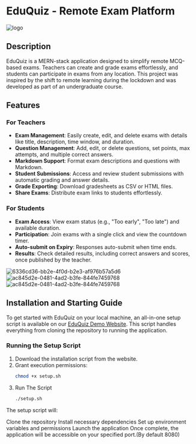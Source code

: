 # EduQuiz - Remote Exam Platform

![logo](https://github.com/user-attachments/assets/88b1010b-b45c-4b61-adc2-17091a1e0494)


## Description

EduQuiz is a MERN-stack application designed to simplify remote MCQ-based exams. Teachers can create and grade exams effortlessly, and students can participate in exams from any location. This project was inspired by the shift to remote learning during the lockdown and was developed as part of an undergraduate course.

## Features

### For Teachers
- **Exam Management**: Easily create, edit, and delete exams with details like title, description, time window, and duration.
- **Question Management**: Add, edit, or delete questions, set points, max attempts, and multiple correct answers.
- **Markdown Support**: Format exam descriptions and questions with Markdown.
- **Student Submissions**: Access and review student submissions with automatic grading and answer details.
- **Grade Exporting**: Download gradesheets as CSV or HTML files.
- **Share Exams**: Distribute exam links to students effortlessly.

### For Students
- **Exam Access**: View exam status (e.g., "Too early", "Too late") and available duration.
- **Participation**: Join exams with a single click and view the countdown timer.
- **Auto-submit on Expiry**: Responses auto-submit when time ends.
- **Results**: Check detailed results, including correct answers and scores, once published by the teacher.

![6336cd36-bb2e-4f0d-b2e3-af976b57a5d6](https://github.com/user-attachments/assets/50c8766b-fda2-4374-8131-9ff9c3b08590)
![ac845d2e-0481-4ad2-b3fe-844fe7459768](https://github.com/user-attachments/assets/680922dd-df01-4039-b590-98dc93450f2d)
![ac845d2e-0481-4ad2-b3fe-844fe7459768](https://github.com/user-attachments/assets/e390e125-fb00-441d-83d1-e20083ea9141)


## Installation and Starting Guide

To get started with EduQuiz on your local machine, an all-in-one setup script is available on our [EduQuiz Demo Website](https://your-demo-website.com). This script handles everything from cloning the repository to running the application.

### Running the Setup Script

1. Download the installation script from the website.
2. Grant execution permissions:
   ```bash
   chmod +x setup.sh
   ```
3. Run The Script
   ```bash
   ./setup.sh
   ```
The setup script will:

Clone the repository
Install necessary dependencies
Set up environment variables and permissions
Launch the application
Once complete, the application will be accessible on your specified port.(By default 8080)

